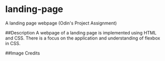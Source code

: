 # landing-page
A landing page webpage (Odin's Project Assignment)

##Description
A webpage of a landing page is implemented using HTML and CSS.
There is a focus on the application and understanding of flexbox in CSS.

##Image Credits
